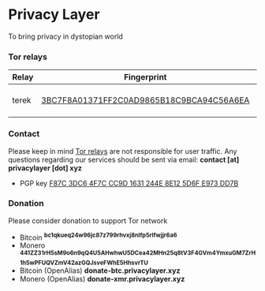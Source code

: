 # Privacy Layer
To bring privacy in dystopian world

### Tor relays

| Relay         | Fingerprint   | Location  |
| ------------- | ------------- | --------- |
| terek      | [3BC7F8A01371FF2C0AD9865B18C9BCA94C56A6EA](https://metrics.torproject.org/rs.html#search/3BC7F8A01371FF2C0AD9865B18C9BCA94C56A6EA) | [ab stract ltd (AS39287)](https://njal.la/), Sweden |

### Contact
Please keep in mind [Tor relays](https://www.eff.org/pages/what-tor-relay) are not responsible for user traffic. Any questions regarding our services should be sent via email: **contact [at] privacylayer [dot] xyz**

- PGP key [F87C 3DC6 4F7C CC9D 1631  244E 8E12 5D6F E973 DD7B](https://keys.openpgp.org/vks/v1/by-fingerprint/F87C3DC64F7CCC9D1631244E8E125D6FE973DD7B)

### Donation
Please consider donation to support Tor network

- Bitcoin <sup>**bc1qkueq24w96jc87z799rhvxj8nlfp5rlfwjjr6a6**</sup>
- Monero <sup>**441ZZ31rH5sM9o6n9qQ4U5AHwhwU5DCea42MHn25q8tV3F4GVm4YmxuGM7ZrH1h5wPFUQVZmV42azGQJsveFWhE5HhsvrTU**</sup>
- Bitcoin (OpenAlias) **donate-btc.privacylayer.xyz**
- Monero (OpenAlias) **donate-xmr.privacylayer.xyz**
